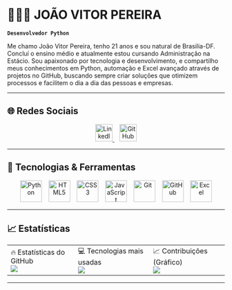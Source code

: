 <h1 align="left"> 👨🏽‍💻 JOÃO VITOR PEREIRA </h1>

**`Desenvolvedor Python`**


Me chamo João Vitor Pereira, tenho 21 anos e sou natural de Brasilia-DF. Concluí o ensino médio e atualmente estou cursando Administração na Estácio. Sou apaixonado por tecnologia e desenvolvimento, e compartilho meus conhecimentos em Python, automação e Excel avançado através de projetos no GitHub, buscando sempre criar soluções que otimizem processos e facilitem o dia a dia das pessoas e empresas.

---

## 🌐 Redes Sociais

<p align="center">
  <a href="https://www.linkedin.com/in/joaovitorpereiradev/">
    <img src="https://cdn.jsdelivr.net/gh/devicons/devicon/icons/linkedin/linkedin-original.svg" width="40" height="40" alt="LinkedIn"/>
  </a>
  &nbsp;&nbsp;
  <a href="https://github.com/joaopereirapy">
    <img src="https://cdn.jsdelivr.net/gh/devicons/devicon/icons/github/github-original.svg" width="40" height="40" alt="GitHub"/>
  </a>
</p>

---

## 🚀 Tecnologias & Ferramentas

<p align="center">
  <img src="https://cdn.jsdelivr.net/gh/devicons/devicon/icons/python/python-original.svg" width="50" height="50" alt="Python"/>
  &nbsp;&nbsp;
  <img src="https://cdn.jsdelivr.net/gh/devicons/devicon/icons/html5/html5-original.svg" width="50" height="50" alt="HTML5"/>
  &nbsp;&nbsp;
  <img src="https://cdn.jsdelivr.net/gh/devicons/devicon/icons/css3/css3-original.svg" width="50" height="50" alt="CSS3"/>
  &nbsp;&nbsp;
  <img src="https://cdn.jsdelivr.net/gh/devicons/devicon/icons/javascript/javascript-original.svg" width="50" height="50" alt="JavaScript"/>
  &nbsp;&nbsp;
  <img src="https://cdn.jsdelivr.net/gh/devicons/devicon/icons/git/git-original.svg" width="50" height="50" alt="Git"/>
  &nbsp;&nbsp;
  <img src="https://cdn.jsdelivr.net/gh/devicons/devicon/icons/github/github-original.svg" width="50" height="50" alt="GitHub"/>
  &nbsp;&nbsp;
  <img src="https://cdn.jsdelivr.net/gh/devicons/devicon/icons/windows8/windows8-original.svg" width="50" height="50" alt="Excel"/>
</p>


---

## 📈 Estatísticas 

<table>
  <tr>
    <td>
      🔥 Estatísticas do GitHub<br>
      <img src="https://github-readme-stats.vercel.app/api?username=admjoaovitor77-droid&show_icons=true&theme=tokyonight" />
    </td>
    <td>
      💻 Tecnologias mais usadas<br>
      <img src="https://github-readme-stats.vercel.app/api/top-langs/?username=admjoaovitor77-droid&layout=compact&theme=tokyonight" />
    </td>
    <td>
      📈 Contribuições (Gráfico)<br>
      <img src="https://streak-stats.demolab.com?user=admjoaovitor77-droid&theme=tokyonight&hide_border=true" />
    </td>
  </tr>
</table>


---
